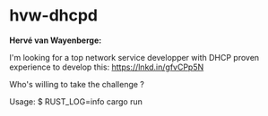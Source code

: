 hvw-dhcpd
=========

**Hervé van Wayenberge:**

I'm looking for a top network service developper with DHCP proven experience to develop this: https://lnkd.in/gfvCPp5N

Who's willing to take the challenge ?

Usage:
$ RUST_LOG=info cargo run
